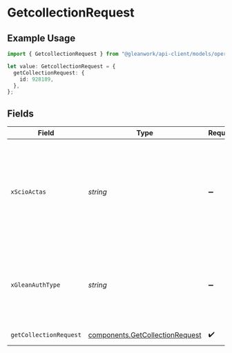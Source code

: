 # GetcollectionRequest

## Example Usage

```typescript
import { GetcollectionRequest } from "@gleanwork/api-client/models/operations";

let value: GetcollectionRequest = {
  getCollectionRequest: {
    id: 928189,
  },
};
```

## Fields

| Field                                                                                                                    | Type                                                                                                                     | Required                                                                                                                 | Description                                                                                                              |
| ------------------------------------------------------------------------------------------------------------------------ | ------------------------------------------------------------------------------------------------------------------------ | ------------------------------------------------------------------------------------------------------------------------ | ------------------------------------------------------------------------------------------------------------------------ |
| `xScioActas`                                                                                                             | *string*                                                                                                                 | :heavy_minus_sign:                                                                                                       | Email address of a user on whose behalf the request is intended to be made (should be non-empty only for global tokens). |
| `xGleanAuthType`                                                                                                         | *string*                                                                                                                 | :heavy_minus_sign:                                                                                                       | Auth type being used to access the endpoint (should be non-empty only for global tokens).                                |
| `getCollectionRequest`                                                                                                   | [components.GetCollectionRequest](../../models/components/getcollectionrequest.md)                                       | :heavy_check_mark:                                                                                                       | GetCollection request                                                                                                    |